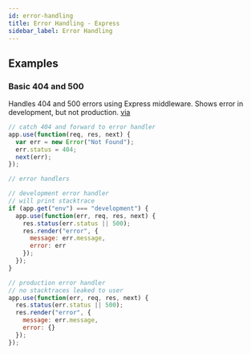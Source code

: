 ```yaml
---
id: error-handling
title: Error Handling - Express
sidebar_label: Error Handling
---
```


## Examples

### Basic 404 and 500

Handles 404 and 500 errors using Express middleware. Shows error in development, but not production. [via](https://mherman.org/blog/local-authentication-with-passport-and-express-4/)

```js
// catch 404 and forward to error handler
app.use(function(req, res, next) {
  var err = new Error("Not Found");
  err.status = 404;
  next(err);
});

// error handlers

// development error handler
// will print stacktrace
if (app.get("env") === "development") {
  app.use(function(err, req, res, next) {
    res.status(err.status || 500);
    res.render("error", {
      message: err.message,
      error: err
    });
  });
}

// production error handler
// no stacktraces leaked to user
app.use(function(err, req, res, next) {
  res.status(err.status || 500);
  res.render("error", {
    message: err.message,
    error: {}
  });
});
```
